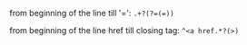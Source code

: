 from beginning of the line till '=':
`.+?(?=(=))`

from beginning of the line href till closing tag:
`^<a href.*?(>)`